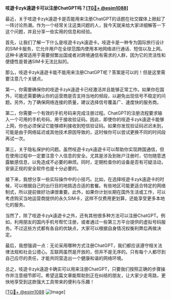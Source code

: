**吱遊卡zyk遠遊卡可以注册ChatGPT吗？[[TG💪+ @esim1088](https://t.me/s/esim1088)]**

最近，关于吱遊卡zyk遠遊卡是否能用来注册ChatGPT的话题在社交媒体上掀起了一阵讨论热潮。作为一个经常关注这类问题的人，我今天就来给大家详细解答一下这个问题，并且分享一些实用的信息和经验。

首先，让我们了解一下什么是吱遊卡zyk遠遊卡。吱遊卡是一种专为国际旅行设计的SIM卡服务，它允许用户在全球范围内使用本地网络进行通话、短信以及上网。这种卡通常适用于需要频繁出国或者对跨境通信有需求的人群，因为它的灵活性和便捷性是普通SIM卡无法比拟的。

那么，吱遊卡zyk遠遊卡能不能用来注册ChatGPT呢？答案是可以的！但是这里需要注意几个关键点。

第一，你需要确保你的吱遊卡zyk遠遊卡已经激活并且能够正常工作。如果你在国外，可能还需要确认你的运营商是否支持当地的频段，以避免出现信号不稳定的问题。另外，为了确保网络连接的质量，建议选择信号覆盖广、速度快的服务商。

第二，你需要一个有效的手机号码来完成注册过程。ChatGPT的注册流程要求输入一个可用的手机号码，用于接收验证码。因此，即使你的吱遊卡zyk遠遊卡能够上网，你也必须保证它能够顺利接收到短信验证码。如果你发现验证码迟迟未到，可能是由于网络延迟或其他技术原因导致的，这时候你可以尝试更换不同的时间段再试一次。

第三，关于隐私保护的问题。虽然吱遊卡zyk遠遊卡可以帮助你实现跨国通信，但在使用过程中一定要注意个人信息的安全。尤其是涉及到账户注册时，切勿随意透露敏感信息，以免造成不必要的麻烦。同时，定期检查你的设备是否有可疑活动，安装正规的安全软件也是十分必要的。

接下来，我想分享一些实际操作中的小技巧。比如，在选择吱遊卡zyk遠遊卡的时候，可以根据自己的出行目的地挑选合适的套餐。有些地区可能更适合特定的网络制式，所以提前做好功课很重要。此外，如果你计划长期在国外生活或工作，可以考虑购买当地运营商提供的永久SIM卡，这样不仅费用更划算，还能享受更多本地化的服务。

当然了，除了吱遊卡zyk遠遊卡之外，还有其他很多种方法可以注册ChatGPT。例如，利用朋友的国内手机号帮忙注册，或者通过一些第三方平台提供的虚拟号码服务。不过这些方式都有各自的优缺点，大家可以根据自身情况权衡利弊后再做决定。

最后，我想强调一点：无论采用哪种方式注册ChatGPT，我们都应该遵守相关法律法规和社会公德心。互联网虽然是开放的，但并不是无序的。只有每个人都尽到自己应尽的责任，才能共同营造出一个健康和谐的网络环境。

总之，吱遊卡zyk遠遊卡确实可以用来注册ChatGPT，只要我们按照正确的步骤操作并注意细节即可。希望这篇文章能帮助到正在纠结的朋友，让大家少走弯路，更快地享受到这款强大工具带来的便利与乐趣！

[[TG💪+ @esim1088](https://t.me/s/esim1088) ![Image](https://i.postimg.cc/4NQfJmqS/Snipaste-2025-05-13-00-14-12.png)]
